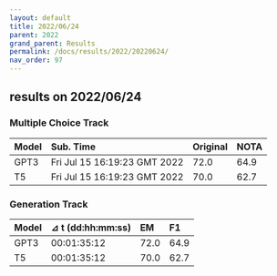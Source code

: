 ```yaml
---
layout: default
title: 2022/06/24
parent: 2022
grand_parent: Results
permalink: /docs/results/2022/20220624/
nav_order: 97
---
```


## results on 2022/06/24

### Multiple Choice Track

| Model        | Sub. Time| Original | NOTA | 
|:-------------|:---------|:---------|:-----|
| GPT3         | Fri Jul 15 16:19:23 GMT 2022 | 72.0     | 64.9 |
| T5           | Fri Jul 15 16:19:23 GMT 2022 | 70.0     | 62.7 |


### Generation Track

| Model        | ⊿ t (dd:hh:mm:ss) | EM   | F1   | 
|:-------------|:---------|:---------|:-----|
| GPT3         | 00:01:35:12 | 72.0     | 64.9 |
| T5           | 00:01:35:12 | 70.0     | 62.7 |

